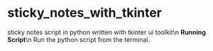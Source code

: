 # sticky_notes_with_tkinter
sticky notes script in python written with tkinter ui toolkit\n
**Running Script**\n
Run the python script from the terminal.
